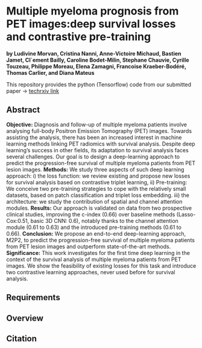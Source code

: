 # Multiple myeloma prognosis from PET images:deep survival losses and contrastive pre-training
**by Ludivine Morvan, Cristina Nanni, Anne-Victoire Michaud, Bastien Jamet, Cl´ement Bailly, Caroline Bodet-Milin, Stephane Chauvie, Cyrille Touzeau, Philippe Moreau, Elena Zamagni, Francoise Kraeber-Bodéré, Thomas Carlier, and Diana Mateus**

This repository provides the python (Tensorflow) code from our submitted paper -> [techrxiv link](https://www.techrxiv.org/articles/preprint/Multiple_myeloma_prognosis_from_PET_images_deep_survival_losses_and_contrastive_pre-training/20438604) 
## Abstract
**Objective:** Diagnosis and follow-up of multiple myeloma patients involve analysing full-body Positron Emission Tomography (PET) images. Towards assisting the analysis, there has been an increased interest in machine learning methods linking PET radiomics with survival analysis. Despite deep learning’s success in other fields, its adaptation to survival analysis faces several challenges. Our goal is to design a deep-learning approach to predict the progression-free survival of multiple myeloma patients from PET lesion images. 
**Methods:** We study three aspects of such deep learning approach: i) the loss function: we review existing and propose new losses for survival analysis based on contrastive triplet learning, ii) Pre-training: We conceive two pre-training strategies to cope with the relatively small datasets, based on patch classification and triplet loss embedding. iii) the architecture: we study the contribution of spatial and channel attention modules. 
**Results:** Our approach is validated on data from two prospective clinical studies, improving the c-index (0.66) over baseline methods (Lasso-Cox:0.51, basic 3D CNN: 0.6), notably thanks to the channel attention module (0.61 to 0.63) and the introduced pre-training methods (0.61 to 0.66). 
**Conclusion:** We propose an end-to-end deep-learning approach, M2P2, to predict the progression-free survival of multiple myeloma patients from PET lesion images and outperform state-of-the-art methods.
**Significance:** This work investigates for the first time deep learning in the context of the survival analysis of multiple myeloma patients from PET images. We show the feasibility of existing losses for this task and introduce two contrastive learning approaches, never used before for survival analysis.


## Requirements


## Overview


## Citation

